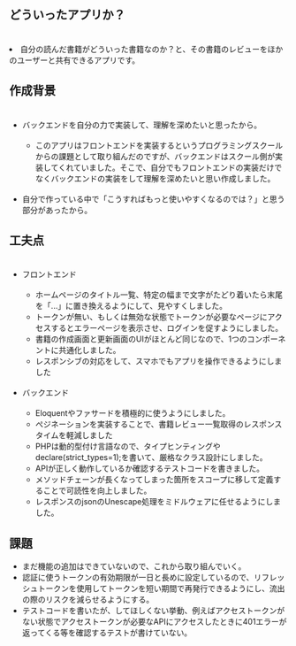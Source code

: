 <h2>どういったアプリか？</h2>
　<li>自分の読んだ書籍がどういった書籍なのか？と、その書籍のレビューをほかのユーザーと共有できるアプリです。</li>

<h2>作成背景</h2>
<ul>
　<li>
    バックエンドを自分の力で実装して、理解を深めたいと思ったから。
    <ul><br />
      <li>
       このアプリはフロントエンドを実装するというプログラミングスクールからの課題として取り組んだのですが、バックエンドはスクール側が実装してくれていました。そこで、自分でもフロントエンドの実装だけでなくバックエンドの実装をして理解を深めたいと思い作成しました。
      </li>
    </ul>
 </li><br />
  <li>自分で作っている中で「こうすればもっと使いやすくなるのでは？」と思う部分があったから。</li>
</ul>
<h2>工夫点</h2>
<ul>
　<li>
    フロントエンド
        <ul><br />
            <li>ホームページのタイトル一覧、特定の幅まで文字がたどり着いたら末尾を「...」に置き換えるようにして、見やすくしました。</li>
            <li>トークンが無い、もしくは無効な状態でトークンが必要なページにアクセスするとエラーページを表示させ、ログインを促すようにしました。</li>
            <li>書籍の作成画面と更新画面のUIがほとんど同じなので、1つのコンポーネントに共通化しました。</li>
            <li>レスポンシブの対応をして、スマホでもアプリを操作できるようにしました</li>
        </ul>
  </li>
  <br />
  <li>
    バックエンド
        <ul><br />
            <li>Eloquentやファサードを積極的に使うようにしました。</li>
            <li>ぺジネーションを実装することで、書籍レビュー一覧取得のレスポンスタイムを軽減しました</li>    
            <li>PHPは動的型付け言語なので、タイプヒンティングやdeclare(strict_types=1);を書いて、厳格なクラス設計にしました。</li>
            <li>APIが正しく動作しているか確認するテストコードを書きました。</li>
            <li>メソッドチェーンが長くなってしまった箇所をスコープに移して定義することで可読性を向上しました。</li>
            <li>レスポンスのjsonのUnescape処理をミドルウェアに任せるようにしました。</li>
        </ul>
  </li>
</ul>
 </li>
<h2>課題</h2>
<ul>
  <li>まだ機能の追加はできていないので、これから取り組んでいく。</li>
  <li>認証に使うトークンの有効期限が一日と長めに設定しているので、リフレッシュトークンを使用してトークンを短い期間で再発行できるようにし、流出の際のリスクを減らせるようにする。</li>
  <li>テストコードを書いたが、してほしくない挙動、例えばアクセストークンがない状態でアクセストークンが必要なAPIにアクセスしたときに401エラーが返ってくる等を確認するテストが書けていない。</li>
</ul>
